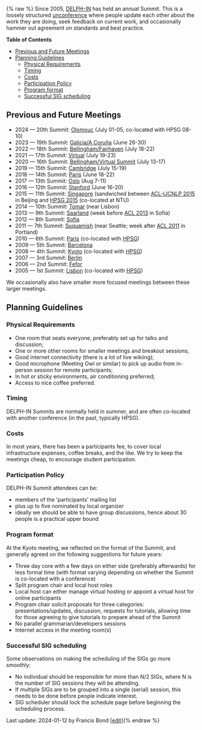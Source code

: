 {% raw %}
Since 2005, [DELPH-IN](http://wwww.delph-in.net) has held an annual
Summit. This is a loosely structured
[unconference](http://en.wikipedia.org/wiki/Unconference) where people
update each other about the work they are doing, seek feedback on
current work, and occasionally hammer out agreement on standards and
best practice.

<!-- markdown-toc start - Don't edit this section. Run M-x markdown-toc-refresh-toc -->

**Table of Contents**

- [Previous and Future Meetings](https://delph-in.github.io/docs/summits/SummitTop#previous-and-future-meetings)
- [Planning Guidelines](https://delph-in.github.io/docs/summits/SummitTop#planning-guidelines)
  - [Physical Requirements](https://delph-in.github.io/docs/summits/SummitTop#physical-requirements)
  - [Timing](https://delph-in.github.io/docs/summits/SummitTop#timing)
  - [Costs](https://delph-in.github.io/docs/summits/SummitTop#costs)
  - [Participation Policy](https://delph-in.github.io/docs/summits/SummitTop#participation-policy)
  - [Program format](https://delph-in.github.io/docs/summits/SummitTop#program-format)
  - [Successful SIG scheduling](https://delph-in.github.io/docs/summits/SummitTop#successful-sig-scheduling)

<!-- markdown-toc end -->


## Previous and Future Meetings

- 2024 — 20th Summit: [Olomouc](https://delph-in.github.io/docs/summits/OlomoucTop) (July 01-05, co-located with HPSG 08-10)
- 2023 — 19th Summit: [Galicia/A Coruña](https://delph-in.github.io/docs/summits/GaliciaTop) (June 26-30)
- 2022 — 18th Summit: [Bellingham/Fairhaven](https://delph-in.github.io/docs/summits/FairhavenTop) (July 18-22)
- 2021 — 17th Summit: [Virtual](https://delph-in.github.io/docs/summits/Virtual2021Top) (July 19-23)
- 2020 — 16th Summit: [Bellingham/Virtual Summit](https://delph-in.github.io/docs/summits/BellinghamTop) (July 13-17)
- 2019 — 15th Summit: [Cambridge](https://delph-in.github.io/docs/summits/CambridgeTop) (July 15-19)
- 2018 — 14th Summit: [Paris](https://delph-in.github.io/docs/summits/DiderotTop) (June 18-22)
- 2017 — 13th Summit: [Oslo](https://delph-in.github.io/docs/summits/OsloTop) (Aug 7-11)
- 2016 — 12th Summit: [Stanford](https://delph-in.github.io/docs/summits/StanfordTop) (June 16-20)
- 2015 — 11th Summit: [Singapore](https://delph-in.github.io/docs/summits/SingaporeTop) (sandwiched between [ACL-IJCNLP 2015](http://acl2015.org/) in Beijing and [HPSG 2015](http://compling.hss.ntu.edu.sg/events/2015-hpsg/) (co-located at NTU)
- 2014 — 10th Summit: [Tomar](https://delph-in.github.io/docs/summits/TomarTop) (near Lisbon)
- 2013 — 9th Summit: [Saarland](https://delph-in.github.io/docs/summits/SaarlandTop) (week before [ACL 2013](http://acl2013.org/site/) in Sofia)
- 2012 — 8th Summit: [Sofia](https://delph-in.github.io/docs/summits/SofiaTop)
- 2011 — 7th Summit: [Suquamish](https://delph-in.github.io/docs/summits/SuquamishTop) (near Seattle; week after [ACL 2011](http://www.acl2011.org/) in Portland)
- 2010 — 6th Summit: [Paris](https://delph-in.github.io/docs/summits/ParisTop) (co-located with [HPSG](http://hpsg2010.linguist.univ-paris-diderot.fr/))
- 2009 — 5th Summit: [Barcelona](https://delph-in.github.io/docs/summits/BarcelonaTop)
- 2008 — 4th Summit: [Kyoto](https://delph-in.github.io/docs/summits/KyotoTop) (co-located with [HPSG](http://www.essex.ac.uk/linguistics/external/HPSG/Conferences/hpsg-2008/))
- 2007 — 3rd Summit: [Berlin](https://delph-in.github.io/docs/summits/BerlinTop)
- 2006 — 2nd Summit: [Fefor](https://delph-in.github.io/docs/summits/FeforTop)
- 2005 — 1st Summit: [Lisbon](https://delph-in.github.io/docs/summits/LisbonTop) (co-located with [HPSG](http://csli-publications.stanford.edu/HPSG/6/toc.shtml))

We occasionally also have smaller more focused meetings between these
larger meetings.

## Planning Guidelines

### Physical Requirements

- One room that seats everyone, preferably set up for talks and
discussion;
- One or more other rooms for smaller meetings and breakout sessions;
- Good internet connectivity (there is a lot of live wikiing);
- Good microphone (Meeting Owl or similar) to pick up audio from in-person session for remote participants;
- In hot or sticky environments, air conditioning preferred;
- Access to nice coffee preferred.

### Timing

DELPH-IN Summits are normally held in summer, and are often co-located
with another conference (in the past, typically HPSG).

### Costs

In most years, there has been a participants fee, to cover local
infrastructure expenses, coffee breaks, and the like. We try to keep the
meetings cheap, to encourage student participation.

### Participation Policy

DELPH-IN Summit attendees can be:

- members of the 'participants' mailing list
- plus up to five nominated by local organizer
- ideally we should be able to have group discussions, hence about 30
people is a practical upper bound

### Program format

At the Kyoto meeting, we reflected on the format of the Summit, and
generally agreed on the following suggestions for future years:

- Three day core with a few days on either side (preferably
afterwards) for less formal time (with format varying depending on
whether the Summit is co-located with a conference)
- Split program chair and local host roles
- Local host can either manage virtual hosting or appoint a virtual
host for online participants
- Program chair solicit proposals for three categories:
presentations/updates, discussion, requests for tutorials, allowing
time for those agreeing to give tutorials to prepare ahead of the
Summit
- No parallel grammarian/developers sessions
- Internet access in the meeting room(s)

### Successful SIG scheduling

Some observations on making the scheduling of the SIGs go more smoothly:

- No individual should be responsible for more than N/2 SIGs, where N
is the number of SIG sessions they will be attending.
- If multiple SIGs are to be grouped into a single (serial) session,
this needs to be done before people indicate interest.
- SIG scheduler should lock the schedule page before beginning the
scheduling process.

Last update: 2024-01-12 by Francis Bond [[edit](https://github.com/delph-in/docs/wiki/SummitTop/_edit)]{% endraw %}